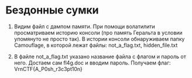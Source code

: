 # Бездонные сумки

1. Видим файл с дампом памяти. При помощи волатилити просматриваем историю консоли (про память Геральта в условии упомянуто не просто так). В истории консоли обнаруживаем папку Camouflage, в которой лежат файлы: not_a_flag.txt, hidden_file.txt

2. В файле not_a_flag.txt указано название файла с флагом и пароль от него. Достаем сам fl4g.doc и вводим пароль. Получаем флаг: VrnCTF{A_P0sh_r3c3pt10n}
